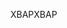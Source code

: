 <span data-ttu-id="f3f4e-101">XBAP</span><span class="sxs-lookup"><span data-stu-id="f3f4e-101">XBAP</span></span>